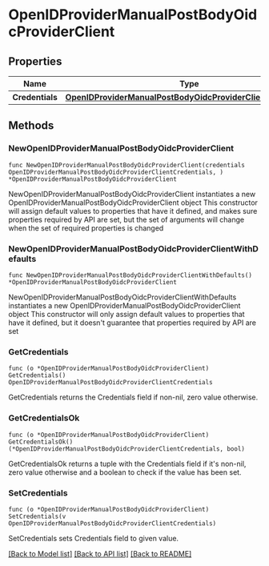 # OpenIDProviderManualPostBodyOidcProviderClient

## Properties

Name | Type | Description | Notes
------------ | ------------- | ------------- | -------------
**Credentials** | [**OpenIDProviderManualPostBodyOidcProviderClientCredentials**](OpenIDProviderManualPostBodyOidcProviderClientCredentials.md) |  | 

## Methods

### NewOpenIDProviderManualPostBodyOidcProviderClient

`func NewOpenIDProviderManualPostBodyOidcProviderClient(credentials OpenIDProviderManualPostBodyOidcProviderClientCredentials, ) *OpenIDProviderManualPostBodyOidcProviderClient`

NewOpenIDProviderManualPostBodyOidcProviderClient instantiates a new OpenIDProviderManualPostBodyOidcProviderClient object
This constructor will assign default values to properties that have it defined,
and makes sure properties required by API are set, but the set of arguments
will change when the set of required properties is changed

### NewOpenIDProviderManualPostBodyOidcProviderClientWithDefaults

`func NewOpenIDProviderManualPostBodyOidcProviderClientWithDefaults() *OpenIDProviderManualPostBodyOidcProviderClient`

NewOpenIDProviderManualPostBodyOidcProviderClientWithDefaults instantiates a new OpenIDProviderManualPostBodyOidcProviderClient object
This constructor will only assign default values to properties that have it defined,
but it doesn't guarantee that properties required by API are set

### GetCredentials

`func (o *OpenIDProviderManualPostBodyOidcProviderClient) GetCredentials() OpenIDProviderManualPostBodyOidcProviderClientCredentials`

GetCredentials returns the Credentials field if non-nil, zero value otherwise.

### GetCredentialsOk

`func (o *OpenIDProviderManualPostBodyOidcProviderClient) GetCredentialsOk() (*OpenIDProviderManualPostBodyOidcProviderClientCredentials, bool)`

GetCredentialsOk returns a tuple with the Credentials field if it's non-nil, zero value otherwise
and a boolean to check if the value has been set.

### SetCredentials

`func (o *OpenIDProviderManualPostBodyOidcProviderClient) SetCredentials(v OpenIDProviderManualPostBodyOidcProviderClientCredentials)`

SetCredentials sets Credentials field to given value.



[[Back to Model list]](../README.md#documentation-for-models) [[Back to API list]](../README.md#documentation-for-api-endpoints) [[Back to README]](../README.md)


